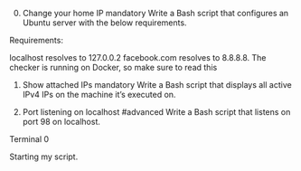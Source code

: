 0. Change your home IP
mandatory
Write a Bash script that configures an Ubuntu server with the below requirements.

Requirements:

localhost resolves to 127.0.0.2
facebook.com resolves to 8.8.8.8.
The checker is running on Docker, so make sure to read this


1. Show attached IPs
mandatory
Write a Bash script that displays all active IPv4 IPs on the machine it’s executed on.


2. Port listening on localhost
#advanced
Write a Bash script that listens on port 98 on localhost.

Terminal 0

Starting my script.
